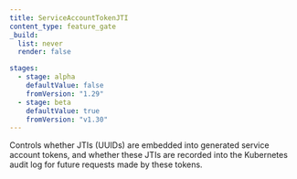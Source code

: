 ```yaml
---
title: ServiceAccountTokenJTI
content_type: feature_gate
_build:
  list: never
  render: false

stages:
  - stage: alpha 
    defaultValue: false
    fromVersion: "1.29"
  - stage: beta
    defaultValue: true
    fromVersion: "v1.30"
---
```

Controls whether JTIs (UUIDs) are embedded into generated service account tokens,
and whether these JTIs are recorded into the Kubernetes audit log for future requests made by these tokens.
